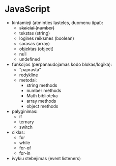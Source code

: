# JavaScript

-   kintamieji (atminties lasteles, duomenu tipai):
    -   ~~skaiciai (number)~~
    -   tekstas (string)
    -   logines reiksmes (boolean)
    -   sarasas (array)
    -   objektas (object)
    -   null
    -   undefined
-   funkcijos (perpanaudojamas kodo blokas/logika):
    -   "paprasta"
    -   rodykline
    -   metodai:
        -   string methods
        -   number methods
        -   Math biblioteka
        -   array methods
        -   object methods
-   palyginimas:
    -   if
    -   ternary
    -   switch
-   ciklas:
    -   for
    -   while
    -   for-of
    -   for-in
-   ivykiu stebejimas (event listeners)